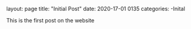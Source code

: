 layout: page
title: "Initial Post"
date: 2020-17-01 0135
categories: -Inital

This is the first post on the website
